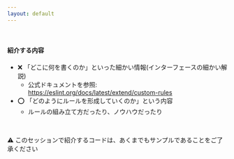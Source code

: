 ```yaml
---
layout: default
---
```


<section-title title="ESLint カスタムルールの開発" />

<div class="_bullet">

<br />

#### 紹介する内容

* ❌ 「どこに何を書くのか」といった細かい情報(インターフェースの細かい解説)
  * 公式ドキュメントを参照: https://eslint.org/docs/latest/extend/custom-rules
* ⭕️ 「どのようにルールを形成していくのか」という内容
  * ルールの組み立て方だったり、ノウハウだったり

<br />

⚠️ このセッションで紹介するコードは、あくまでもサンプルであることをご了承ください
</div>

<!-- 
はじめに、紹介する内容についてお伝えしたいのですが、実は、ESLint カスタムルールをどのように開発するかというドキュメントが、公式から公開されています

なので、このセッションでは、「カスタムルールを書くためにはどこに何を書くのか」といったインターフェースの細かい解説を行うのではなく、「どのようにルールを形成していくのか」という、ルールの組み立て方やノウハウといったところについてお話しします。  

ちなみに、今回のセッションでは ESLint から提供されるインターフェースの細かい情報は知らなくても大丈夫ですので、そこはご安心ください。  

もし今回のセッションを聞いて、カスタムルールを実装してみたいという思う方がいらっしゃいましたら。どこに何を書くのかといった細かい部分については、是非公式ドキュメント等も参考にしていただけたらと思います。

また、このセッションを通して、紹介しているコードはあくまでも説明をしやすくするためだったり、理解を深めるためのサンプルコードであり、あえて省略している部分などがありますのでご了承ください。  

では、実装に進みます。  
-->